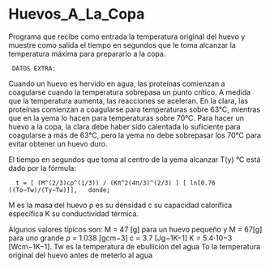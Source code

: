 # Huevos_A_La_Copa
Programa que recibe como entrada la temperatura original del huevo y muestre como salida el tiempo en segundos que le toma alcanzar la temperatura máxima para prepararlo a la copa.

     DATOS EXTRA:
Cuando un huevo es hervido en agua, las proteínas comienzan a coagularse cuando la temperatura sobrepasa un punto crítico. A medida que la temperatura aumenta, las reacciones se aceleran.
En la clara, las proteínas comienzan a coagularse para temperaturas sobre 63°C, mientras que en la yema lo hacen para temperaturas sobre 70°C. Para hacer un huevo a la copa, la clara debe haber sido calentada lo suficiente para coagularse a más de 63°C, pero la yema no debe sobrepasar los 70°C para evitar obtener un huevo duro.

El tiempo en segundos que toma al centro de la yema alcanzar T(y) °C está dado por la fórmula:

      t = [ (M^(2/3)cρ^(1/3)) / (Kπ^2(4π/3)^(2/3) ] [ ln[0.76 ((To−Tw)/(Ty−Tw)]],   donde; 
M es la masa del huevo
ρ es su densidad
c su capacidad calorífica específica 
K su conductividad térmica. 

Algunos valores típicos son:
M = 47 [g] para un huevo pequeño y M = 67[g] para uno grande
ρ = 1.038 [gcm−3]
c = 3.7 [Jg−1K−1]
K = 5.4⋅10−3 [Wcm−1K−1].
Tw es la temperatura de ebullición del agua
To la temperatura original del huevo antes de meterlo al agua

